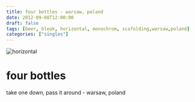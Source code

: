 ```yaml
---
title: four bottles - warsaw, poland
date: 2012-09-08T12:00:00
draft: false
tags: [beer, bleak, horizontal, monochrom, scafolding,warsaw,poland]
categories: ["singles"]
---
```

![horizontal](/p/sbr-20120908-76.jpg)
<!--more-->
# four bottles
take one down, pass it around - warsaw, poland
